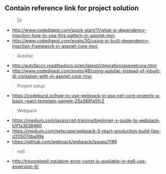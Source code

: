 ## Contain reference link for project solution
> DI
* http://www.codedigest.com/quick-start/11/what-is-dependency-injection-how-to-use-this-pattern-in-aspnet-mvc
* http://www.codedigest.com/posts/30/using-in-built-dependency-injection-framework-in-aspnet-core-mvc
> Autofac

* http://autofaccn.readthedocs.io/en/latest/integration/aspnetcore.html
* http://www.codedigest.com/posts/49/using-autofac-instead-of-inbuilt-di-container-with-in-aspnet-core-mvc

> Project setup
* https://codeburst.io/how-to-use-webpack-in-asp-net-core-projects-a-basic-react-template-sample-25a3681a5fc2

> Webpack
* https://medium.com/javascript-training/beginner-s-guide-to-webpack-b1f1a3638460
* https://medium.com/netscape/webpack-3-react-production-build-tips-d20507dba99a
* https://github.com/webpack/webpack/issues/1189
> es6 
* http://trevorelwell.me/atom-error-const-is-available-in-es6-use-esversion-6/